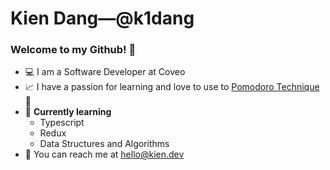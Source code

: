 ﻿# Kien Dang—@k1dang

### Welcome to my Github! 👋

- 💻 I am a Software Developer at Coveo
- 📈 I have a passion for learning and love to use to [Pomodoro Technique](https://kiendang.me/tags/pomodoro) 🍅
- 🌱 **Currently learning**
    - Typescript
    - Redux
    - Data Structures and Algorithms
- 📮 You can reach me at [hello@kien.dev](mailto:hello@kien.dev)


